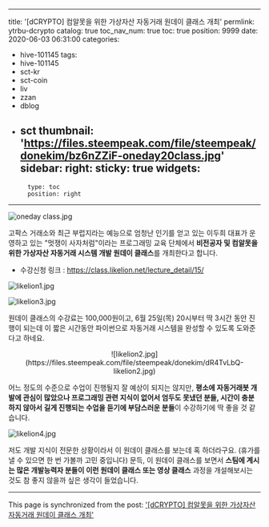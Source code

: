 
---
title: '[dCRYPTO] 컴알못을 위한 가상자산 자동거래 원데이 클래스 개최'
permlink: ytrbu-dcrypto
catalog: true
toc_nav_num: true
toc: true
position: 9999
date: 2020-06-03 06:31:00
categories:
- hive-101145
tags:
- hive-101145
- sct-kr
- sct-coin
- liv
- zzan
- dblog
- sct
thumbnail: 'https://files.steempeak.com/file/steempeak/donekim/bz6nZZiF-oneday20class.jpg'
sidebar:
    right:
        sticky: true
widgets:
    -
        type: toc
        position: right
---


![oneday class.jpg](https://files.steempeak.com/file/steempeak/donekim/bz6nZZiF-oneday20class.jpg)

고팍스 거래소와 최근 부럽지라는 예능으로 엄청난 인기를 얻고 있는 이두희 대표가 운영하고 있는 "멋쟁이 사자처럼"이라는 프로그래밍 교육 단체에서 **비전공자 및 컴알못을 위한 가상자산 자동거래 시스템 개발 원데이 클래스**를 개최한다고 합니다.

- 수강신청 링크 : https://class.likelion.net/lecture_detail/15/


![likelion1.jpg](https://files.steempeak.com/file/steempeak/donekim/7oEX1Dxz-likelion1.jpg)

![likelion3.jpg](https://files.steempeak.com/file/steempeak/donekim/iP6TLW6G-likelion3.jpg)

원데이 클래스의 수강료는 100,000원이고, 6월 25일(목) 20시부터 딱 3시간 동안 진행이 되는데 이 짧은 시간동안 파이썬으로 자동거래 시스템을 완성할 수 있도록 도와준다고 하네요.


<center>![likelion2.jpg](https://files.steempeak.com/file/steempeak/donekim/dR4TvLbQ-likelion2.jpg)</center>

어느 정도의 수준으로 수업이 진행될지 잘 예상이 되지는 않지만, **평소에 자동거래봇 개발에 관심이 많았으나 프로그래밍 관련 지식이 없어서 엄두도 못냈던 분들, 시간이 충분하지 않아서 길게 진행되는 수업을 듣기에 부담스러운 분들**이 수강하기에 딱 좋을 것 같습니다. 

![likelion4.jpg](https://files.steempeak.com/file/steempeak/donekim/o6JCR4lE-likelion4.jpg)

저도 개발 지식이 전문한 상황이라서 이 원데이 클래스를 보는데 혹 하더라구요. (휴가를 낼 수 있으면 한 번 가볼까 고민 중입니다) 문득, 이 원데이 클래스를 보면서 **스팀에 계시는 많은 개발능력자 분들이 이런 원데이 클래스 또는 영상 클래스** 과정을 개설해보시는 것도 참 좋지 않을까 싶은 생각이 들었습니다.

- - -

This page is synchronized from the post: ['[dCRYPTO] 컴알못을 위한 가상자산 자동거래 원데이 클래스 개최'](https://steemit.com/@donekim/ytrbu-dcrypto)
